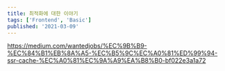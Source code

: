 ```yaml
---
title: 최적화에 대한 이야기
tags: ['Frontend', 'Basic']
published: '2021-03-09'
---
```

https://medium.com/wantedjobs/%EC%9B%B9-%EC%84%B1%EB%8A%A5-%EC%B5%9C%EC%A0%81%ED%99%94-ssr-cache-%EC%A0%81%EC%9A%A9%EA%B8%B0-bf022e3a1a72
